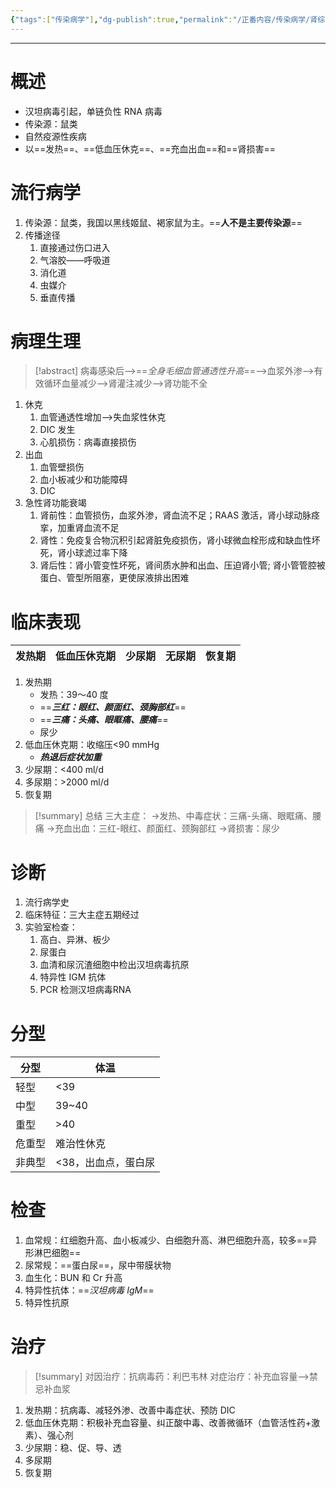 ```yaml
---
{"tags":["传染病学"],"dg-publish":true,"permalink":"/正番内容/传染病学/肾综合征出血热/","dgPassFrontmatter":true}
---
```


---
# 概述
+ 汉坦病毒引起，单链负性 RNA 病毒
+ 传染源：鼠类
+ 自然疫源性疾病
+ 以==发热==、==低血压休克==、==充血出血==和==肾损害==
# 流行病学
1. 传染源：鼠类，我国以黑线姬鼠、褐家鼠为主。==**人不是主要传染源**==
2. 传播途径
	1. 直接通过伤口进入
	2. 气溶胶——呼吸道
	3. 消化道
	4. 虫媒介
	5. 垂直传播
# 病理生理
>[!abstract]
>病毒感染后-->==*全身毛细血管通透性升高*==-->血浆外渗-->有效循环血量减少-->肾灌注减少-->肾功能不全
1. 休克
	1. 血管通透性增加-->失血浆性休克
	2. DIC 发生
	3. 心肌损伤：病毒直接损伤
2. 出血
	1. 血管壁损伤
	2. 血小板减少和功能障碍
	3. DIC
3. 急性肾功能衰竭
	1. 肾前性：血管损伤，血浆外渗，肾血流不足；RAAS 激活，肾小球动脉痉挛，加重肾血流不足
	2. 肾性：免疫复合物沉积引起肾脏免疫损伤，肾小球微血栓形成和缺血性坏死，肾小球滤过率下降
	3. 肾后性：肾小管变性坏死，肾间质水肿和出血、压迫肾小管; 肾小管管腔被蛋白、管型所阻塞，更使尿液排出困难
# 临床表现
| 发热期 | 低血压休克期 | 少尿期 | 无尿期 | 恢复期 |
| ---------- | ------------ | ------ | ------ | ------ |
1. 发热期
	+ 发热：39～40 度
	+ ==***三红：眼红、颜面红、颈胸部红***==
	+ ==***三痛：头痛、眼眶痛、腰痛***==
	+ 尿少
2. 低血压休克期：收缩压<90 mmHg
	+ ***热退后症状加重***
3. 少尿期：<400 ml/d
4. 多尿期：>2000 ml/d
5. 恢复期
>[!summary] 总结
>三大主症：
>->发热、中毒症状：三痛-头痛、眼眶痛、腰痛
>->充血出血：三红-眼红、颜面红、颈胸部红
>->肾损害：尿少
# 诊断
1. 流行病学史
2. 临床特征：三大主症五期经过
3. 实验室检查：
	1. 高白、异淋、板少
	2. 尿蛋白
	3. 血清和尿沉渣细胞中检出汉坦病毒抗原
	4. 特异性 IGM 抗体
	5. PCR 检测汉坦病毒RNA
# 分型
| 分型   | 体温                |
| ------ | ------------------- |
| 轻型   | <39                 |
| 中型   | 39~40               |
| 重型   | >40                 |
| 危重型 | 难治性休克          |
| 非典型 | <38，出血点，蛋白尿 |
# 检查
1. 血常规：红细胞升高、血小板减少、白细胞升高、淋巴细胞升高，较多==异形淋巴细胞==
2. 尿常规：==蛋白尿==，尿中带膜状物
3. 血生化：BUN 和 Cr 升高
4. 特异性抗体：==*汉坦病毒 IgM*==
5. 特异性抗原
# 治疗
>[!summary] 
>对因治疗：抗病毒药：利巴韦林
>对症治疗：补充血容量-->禁忌补血浆
1. 发热期：抗病毒、减轻外渗、改善中毒症状、预防 DIC
2. 低血压休克期：积极补充血容量、纠正酸中毒、改善微循环（血管活性药+激素）、强心剂
3. 少尿期：稳、促、导、透
4. 多尿期
5. 恢复期